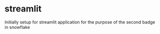 # streamlit
Initially setup for streamlit application for the purpose of the second badge in snowflake
